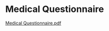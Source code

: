 # Medical Questionnaire

[Medical Questionnaire.pdf](Medical%20Questionnaire%2009c5c000330a437181a34442059eb86c/Medical_Questionnaire.pdf)